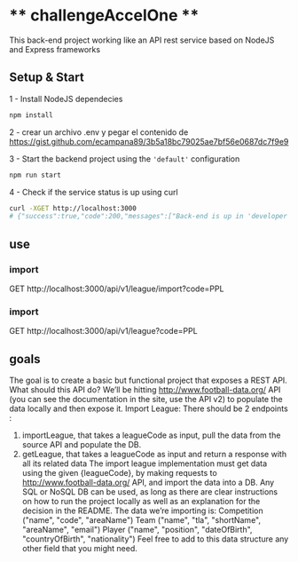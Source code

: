 # ** challengeAccelOne **

This  back-end project working like an API rest service based on NodeJS and Express frameworks

## Setup & Start
1 - Install NodeJS dependecies
``` bash
npm install
```
2 - crear un archivo .env y pegar el contenido de https://gist.github.com/ecampana89/3b5a18bc79025ae7bf56e0687dc7f9e9


3 - Start the backend project using the `'default'` configuration
``` bash
npm run start
```
4 - Check if the service status is up using curl
``` bash
curl -XGET http://localhost:3000
# {"success":true,"code":200,"messages":["Back-end is up in 'developer' mode!"]}
```
##  use
### import
GET http://localhost:3000/api/v1/league/import?code=PPL
### import
GET http://localhost:3000/api/v1/league?code=PPL


## goals
The goal is to create a basic but functional project that exposes a REST API.
What should this API do?
We’ll be hitting http://www.football-data.org/ API (you can see the documentation in the site, use the API v2) 
to populate the data locally and then expose it.
Import League:
There should be 2 endpoints :
 1) importLeague, that takes a leagueCode as input, 
    pull the data from the source API and populate the DB.
 2) getLeague, that takes a leagueCode as input and return a response with all its related data
The import league implementation must get data using the given {leagueCode}, 
by making requests to http://www.football-data.org/ API, and import the data into a DB. 
Any SQL or NoSQL DB can be used, as long as there are clear instructions 
on how to run the project locally as well as an explanation for the decision in the README.
The data we’re importing is:
Competition ("name", "code", "areaName")
Team ("name", "tla", "shortName", "areaName", "email")
Player ("name", "position", "dateOfBirth", "countryOfBirth", "nationality")
Feel free to add to this data structure any other field that you might need.
